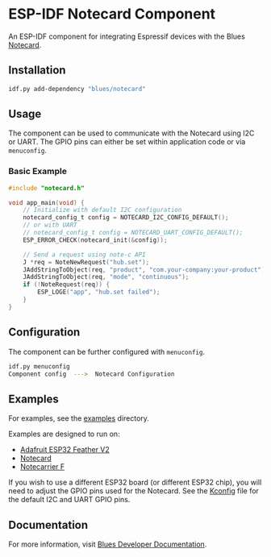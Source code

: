 # ESP-IDF Notecard Component

An ESP-IDF component for integrating Espressif devices with the Blues [Notecard](https://blues.com/products/notecard/).

## Installation

```bash
idf.py add-dependency "blues/notecard"
```

## Usage

The component can be used to communicate with the Notecard using I2C or UART.
The GPIO pins can either be set within application code or via `menuconfig`.

### Basic Example

```c
#include "notecard.h"

void app_main(void) {
    // Initialize with default I2C configuration
    notecard_config_t config = NOTECARD_I2C_CONFIG_DEFAULT();
    // or with UART
    // notecard_config_t config = NOTECARD_UART_CONFIG_DEFAULT();
    ESP_ERROR_CHECK(notecard_init(&config));

    // Send a request using note-c API
    J *req = NoteNewRequest("hub.set");
    JAddStringToObject(req, "product", "com.your-company:your-product");
    JAddStringToObject(req, "mode", "continuous");
    if (!NoteRequest(req)) {
        ESP_LOGE("app", "hub.set failed");
    }
}
```

## Configuration

The component can be further configured with `menuconfig`.

```bash
idf.py menuconfig
Component config  --->  Notecard Configuration
```

## Examples

For examples, see the [examples](examples) directory.

Examples are designed to run on:

- [Adafruit ESP32 Feather V2](https://learn.adafruit.com/adafruit-esp32-feather-v2?view=all)
- [Notecard](https://blues.com/products/notecard/)
- [Notecarrier F](https://blues.com/products/notecarrier/notecarrier-f/)

If you wish to use a different ESP32 board (or different ESP32 chip), you will need to adjust the GPIO pins used for the Notecard.
See the [Kconfig](Kconfig) file for the default I2C and UART GPIO pins.

## Documentation

For more information, visit [Blues Developer Documentation](https://dev.blues.io/).
